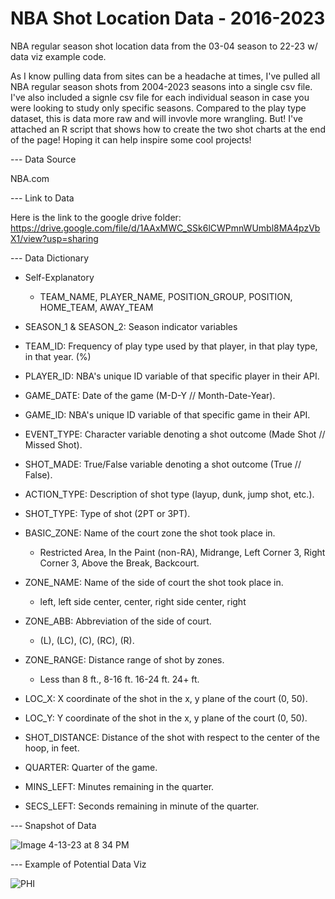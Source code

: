 # NBA Shot Location Data - 2016-2023

NBA regular season shot location data from the 03-04 season to 22-23 w/ data viz example code.

As I know pulling data from sites can be a headache at times, I've pulled all NBA regular season shots from 2004-2023 seasons into a single csv file. I've also included a signle csv file for each individual season in case you were looking to study only specific seasons. Compared to the play type dataset, this is data more raw and will invovle more wrangling. But! I've attached an R script that shows how to create the two shot charts at the end of the page! Hoping it can help inspire some cool projects!


--- Data Source

NBA.com

--- Link to Data 

Here is the link to the google drive folder: https://drive.google.com/file/d/1AAxMWC_SSk6lCWPmnWUmbl8MA4pzVbX1/view?usp=sharing


--- Data Dictionary

- Self-Explanatory
  - TEAM_NAME, PLAYER_NAME, POSITION_GROUP, POSITION, HOME_TEAM, AWAY_TEAM
- SEASON_1 & SEASON_2: Season indicator variables

- TEAM_ID: Frequency of play type used by that player, in that play type, in that year. (%)
- PLAYER_ID: NBA's unique ID variable of that specific player in their API.
- GAME_DATE: Date of the game (M-D-Y // Month-Date-Year).
- GAME_ID: NBA's unique ID variable of that specific game in their API.
- EVENT_TYPE: Character variable denoting a shot outcome (Made Shot // Missed Shot).
- SHOT_MADE: True/False variable denoting a shot outcome (True // False).
- ACTION_TYPE: Description of shot type (layup, dunk, jump shot, etc.).
- SHOT_TYPE: Type of shot (2PT or 3PT).
- BASIC_ZONE: Name of the court zone the shot took place in.
  - Restricted Area, In the Paint (non-RA), Midrange, Left Corner 3, Right Corner 3, Above the Break, Backcourt.
- ZONE_NAME: Name of the side of court the shot took place in.
  -  left, left side center, center, right side center, right
- ZONE_ABB: Abbreviation of the side of court.
  -  (L), (LC), (C), (RC), (R).
- ZONE_RANGE: Distance range of shot by zones.
  - Less than 8 ft., 8-16 ft. 16-24 ft. 24+ ft.
- LOC_X: X coordinate of the shot in the x, y plane of the court (0, 50).
- LOC_Y: Y coordinate of the shot in the x, y plane of the court (0, 50).
- SHOT_DISTANCE: Distance of the shot with respect to the center of the hoop, in feet.
- QUARTER: Quarter of the game.
- MINS_LEFT: Minutes remaining in the quarter.
- SECS_LEFT: Seconds remaining in minute of the quarter.


--- Snapshot of Data 

![Image 4-13-23 at 8 34 PM](https://user-images.githubusercontent.com/70119566/231919080-015186ad-daa7-446c-8db3-ac11fecc8484.JPG)


--- Example of Potential Data Viz

![PHI](https://user-images.githubusercontent.com/70119566/231919269-73ba4b19-03c3-4830-ba05-c28d390c47aa.jpg)

